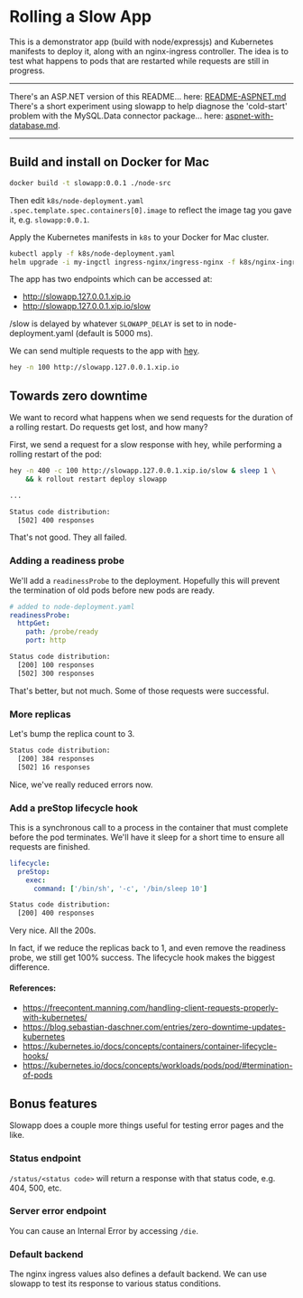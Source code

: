 # Rolling a Slow App

This is a demonstrator app (build with node/expressjs) and Kubernetes manifests to deploy it, along with an nginx-ingress controller. The idea is to test what happens to pods that are restarted while requests are still in progress.

---

There's an ASP.NET version of this README... here: [README-ASPNET.md](README-ASPNET.md)
There's a short experiment using slowapp to help diagnose the 'cold-start' problem with the MySQL.Data connector package... here: [aspnet-with-database.md](aspnet-with-database.md).

---

## Build and install on Docker for Mac

```sh
docker build -t slowapp:0.0.1 ./node-src
```

Then edit `k8s/node-deployment.yaml` `.spec.template.spec.containers[0].image` to reflect the image tag you gave it, e.g. `slowapp:0.0.1`.

Apply the Kubernetes manifests in `k8s` to your Docker for Mac cluster.

```sh
kubectl apply -f k8s/node-deployment.yaml
helm upgrade -i my-ingctl ingress-nginx/ingress-nginx -f k8s/nginx-ingress-values.yaml -n ingress-nginx
```

The app has two endpoints which can be accessed at:

- http://slowapp.127.0.0.1.xip.io
- http://slowapp.127.0.0.1.xip.io/slow

/slow is delayed by whatever `SLOWAPP_DELAY` is set to in node-deployment.yaml (default is 5000 ms).

We can send multiple requests to the app with [hey](https://github.com/rakyll/hey).

```sh
hey -n 100 http://slowapp.127.0.0.1.xip.io
```

## Towards zero downtime

We want to record what happens when we send requests for the duration of a rolling restart. Do requests get lost, and how many?

First, we send a request for a slow response with hey, while performing a rolling restart of the pod:

```sh
hey -n 400 -c 100 http://slowapp.127.0.0.1.xip.io/slow & sleep 1 \
    && k rollout restart deploy slowapp

...

Status code distribution:
  [502] 400 responses
```

That's not good. They all failed.

### Adding a readiness probe

We'll add a `readinessProbe` to the deployment. Hopefully this will prevent the termination of old pods before new pods are ready.

```yaml
# added to node-deployment.yaml
readinessProbe:
  httpGet:
    path: /probe/ready
    port: http
```

```sh
Status code distribution:
  [200] 100 responses
  [502] 300 responses
```

That's better, but not much. Some of those requests were successful.

### More replicas

Let's bump the replica count to 3.

```sh
Status code distribution:
  [200] 384 responses
  [502] 16 responses
```

Nice, we've really reduced errors now.

### Add a preStop lifecycle hook

This is a synchronous call to a process in the container that must complete before the pod terminates. We'll have it sleep for a short time to ensure all requests are finished.

```yaml
lifecycle:
  preStop:
    exec:
      command: ['/bin/sh', '-c', '/bin/sleep 10']
```

```sh
Status code distribution:
  [200] 400 responses
```

Very nice. All the 200s.

In fact, if we reduce the replicas back to 1, and even remove the readiness probe, we still get 100% success. The lifecycle hook makes the biggest difference.

#### References:

- https://freecontent.manning.com/handling-client-requests-properly-with-kubernetes/
- https://blog.sebastian-daschner.com/entries/zero-downtime-updates-kubernetes
- https://kubernetes.io/docs/concepts/containers/container-lifecycle-hooks/
- https://kubernetes.io/docs/concepts/workloads/pods/pod/#termination-of-pods

## Bonus features

Slowapp does a couple more things useful for testing error pages and the like.

### Status endpoint

`/status/<status code>` will return a response with that status code, e.g. 404, 500, etc.

### Server error endpoint

You can cause an Internal Error by accessing `/die`.

### Default backend

The nginx ingress values also defines a default backend. We can use slowapp to test its response to various status conditions.
